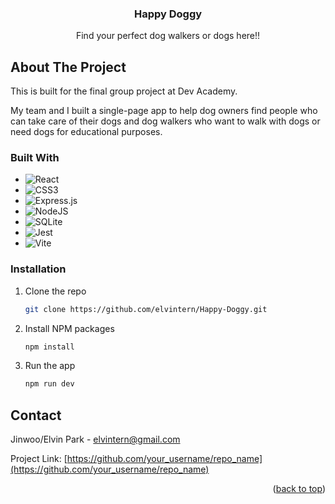 <div align="center">
  <h3 align="center">Happy Doggy</h3>

  <p align="center">
    Find your perfect dog walkers or dogs here!!
    <br />
  </p>
</div>

<!-- ABOUT THE PROJECT -->
## About The Project

This is built for the final group project at Dev Academy.

My team and I built a single-page app to help dog owners find people who can take care of their dogs and dog walkers who want to walk with dogs or need dogs for educational purposes.

### Built With

* ![React](https://img.shields.io/badge/react-%2320232a.svg?style=for-the-badge&logo=react&logoColor=%2361DAFB)
* ![CSS3](https://img.shields.io/badge/css3-%231572B6.svg?style=for-the-badge&logo=css3&logoColor=white)
* ![Express.js](https://img.shields.io/badge/express.js-%23404d59.svg?style=for-the-badge&logo=express&logoColor=%2361DAFB)
* ![NodeJS](https://img.shields.io/badge/node.js-6DA55F?style=for-the-badge&logo=node.js&logoColor=white)
* ![SQLite](https://img.shields.io/badge/sqlite-%2307405e.svg?style=for-the-badge&logo=sqlite&logoColor=white)
* ![Jest](https://img.shields.io/badge/-jest-%23C21325?style=for-the-badge&logo=jest&logoColor=white)
* ![Vite](https://img.shields.io/badge/vite-%23646CFF.svg?style=for-the-badge&logo=vite&logoColor=white)

### Installation

1. Clone the repo
   ```sh
   git clone https://github.com/elvintern/Happy-Doggy.git
   ```
2. Install NPM packages
   ```sh
   npm install
   ```
3. Run the app
   ```sh
   npm run dev
   ```
<!-- CONTACT -->
## Contact

Jinwoo/Elvin Park - elvintern@gmail.com

Project Link: [https://github.com/your_username/repo_name](https://github.com/your_username/repo_name)

<p align="right">(<a href="#readme-top">back to top</a>)</p>
